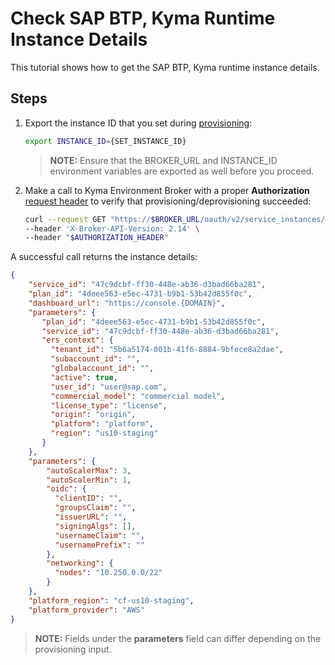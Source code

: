 # Check SAP BTP, Kyma Runtime Instance Details

This tutorial shows how to get the SAP BTP, Kyma runtime instance details.

## Steps

1. Export the instance ID that you set during [provisioning](05-10-provisioning-kyma-environment.md):

   ```bash
   export INSTANCE_ID={SET_INSTANCE_ID}
   ```

   > **NOTE:** Ensure that the BROKER_URL and INSTANCE_ID environment variables are exported as well before you proceed.

2. Make a call to Kyma Environment Broker with a proper **Authorization** [request header](../contributor/01-10-authorization.md) to verify that provisioning/deprovisioning succeeded:

   ```bash
   curl --request GET "https://$BROKER_URL/oauth/v2/service_instances/$INSTANCE_ID" \
   --header 'X-Broker-API-Version: 2.14' \
   --header "$AUTHORIZATION_HEADER"
   ```

A successful call returns the instance details:

   ```json
   {
       "service_id": "47c9dcbf-ff30-448e-ab36-d3bad66ba281",
       "plan_id": "4deee563-e5ec-4731-b9b1-53b42d855f0c",
       "dashboard_url": "https://console.{DOMAIN}",
       "parameters": {
          "plan_id": "4deee563-e5ec-4731-b9b1-53b42d855f0c",
          "service_id": "47c9dcbf-ff30-448e-ab36-d3bad66ba281",
          "ers_context": {
            "tenant_id": "5b6a5174-001b-41f6-8884-9bfece8a2dae",
            "subaccount_id": "",
            "globalaccount_id": "",
            "active": true,
            "user_id": "user@sap.com",
            "commercial_model": "commercial model",
            "license_type": "license",
            "origin": "origin",
            "platform": "platform",
            "region": "us10-staging"
          }
       },
       "parameters": {
           "autoScalerMax": 3,
           "autoScalerMin": 1,
           "oidc": {
             "clientID": "",
             "groupsClaim": "",
             "issuerURL": "",
             "signingAlgs": [],
             "usernameClaim": "",
             "usernamePrefix": ""
           },
           "networking": {
             "nodes": "10.250.0.0/22"
           }
       },
       "platform_region": "cf-us10-staging",
       "platform_provider": "AWS"
   }
   ```

  > **NOTE:**  Fields under the **parameters** field can differ depending on the provisioning input.
